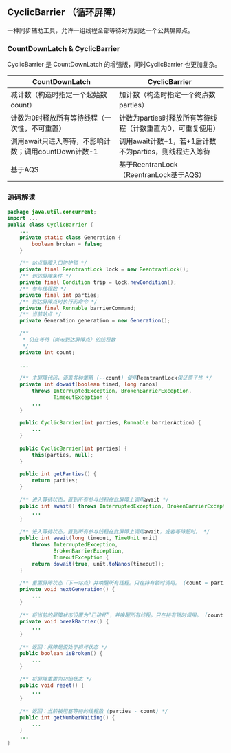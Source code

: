 CyclicBarrier （循环屏障）
--------------------------------------
一种同步辅助工具，允许一组线程全部等待对方到达一个公共屏障点。



### CountDownLatch & CyclicBarrier

CyclicBarrier 是 CountDownLatch 的增强版，同时CyclicBarrier 也更加复杂。

| CountDownLatch                                       | CyclicBarrier                                              |
| ---------------------------------------------------- | ---------------------------------------------------------- |
| 减计数（构造时指定一个起始数count）                  | 加计数（构造时指定一个终点数parties）                      |
| 计数为0时释放所有等待线程（一次性，不可重置）        | 计数为parties时释放所有等待线程（计数重置为0，可重复使用） |
| 调用await只进入等待，不影响计数；调用countDown计数-1 | 调用await计数+1，若+1后计数不为parties，则线程进入等待     |
| 基于AQS                                              | 基于ReentranLock（ReentranLock基于AQS）                    |



### 源码解读
```java
package java.util.concurrent;
import ...
public class CyclicBarrier {
    ...
    private static class Generation {
        boolean broken = false;
    }
    
    /** 站点屏障入口防护锁 */
    private final ReentrantLock lock = new ReentrantLock();
    /** 到达屏障条件 */
    private final Condition trip = lock.newCondition();
    /** 参与线程数 */
    private final int parties;
    /** 到达屏障点时执行的命令 */
    private final Runnable barrierCommand;
    /** 当前站点 */
    private Generation generation = new Generation();

    /**
     * 仍在等待（尚未到达屏障点）的线程数
     */
    private int count;
    
    ...
    
    /** 主屏障代码，涵盖各种策略 (--count) 使用ReentrantLock保证原子性 */
    private int dowait(boolean timed, long nanos)
        throws InterruptedException, BrokenBarrierException,
               TimeoutException {
        ...           
    }
    
    public CyclicBarrier(int parties, Runnable barrierAction) {
        ...
    }
    
    public CyclicBarrier(int parties) {
        this(parties, null);
    }
    
    public int getParties() {
        return parties;
    }
    
    /** 进入等待状态，直到所有参与线程在此屏障上调用await */
    public int await() throws InterruptedException, BrokenBarrierException {
        ...
    }
    
    /** 进入等待状态，直到所有参与线程在此屏障上调用await，或者等待超时。 */
    public int await(long timeout, TimeUnit unit)
        throws InterruptedException,
               BrokenBarrierException,
               TimeoutException {
        return dowait(true, unit.toNanos(timeout));
    }
    
    /** 重置屏障状态（下一站点）并唤醒所有线程。只在持有锁时调用。 (count = parties) */
    private void nextGeneration() {
        ...
    }
    
    /** 将当前的屏障状态设置为“已破坏”，并唤醒所有线程。只在持有锁时调用。 (count = parties) */
    private void breakBarrier() {
        ...
    }
    
    /** 返回：屏障是否处于损坏状态 */
    public boolean isBroken() {
        ...
    }
    
    /** 将屏障重置为初始状态 */
    public void reset() {
        ...
    }
    
    /** 返回：当前被阻塞等待的线程数 (parties - count) */
    public int getNumberWaiting() {
        ...
    }
    ...
}
```

